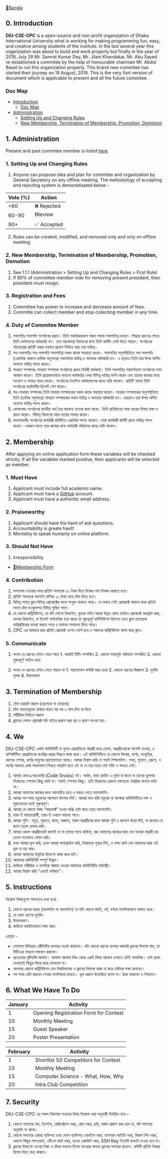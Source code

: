 [📘Bangla](README-Bangla.md)

## 0. Introduction
**DIU-CSE-CPC** is a open-source and non-profit organization of Dhaka International University what is working for making programming fun, easy, and creative among students of the institute. In the last several year this organization was about to build and work properly but finally in the year of 2019, July 28 Mr. Samrat Kumar Dey, Mr. Jilani Khandakar, Mr. Abu Sayed re-established a commitee by the help of honourable chairman Mr. Abdul Baset to run this organization properly. This brand new commitee has started their journey on 19 August, 2019. This is the very fisrt version of document which is applicable to present and all the future commitee.

### Doc Map
  - [Introduction](#)
    - [Doc Map](#)
  - [Administration](#)
    - [Setting Up and Changing Rules](#)
    - [New Membership, Termination of Membership, Promotion, Demotion](#)
 
## 1. Administration
Present and past commitee member is listed [here](CONTRIBUTING.md).

### 1. Setting Up and Changing Rules
  1. Anyone can propose idea and plan for commitee and organization by General Secretory on any offline meeting. The mehodology of accepting and rejecting system is demonetisated below - 
  
  Vote (%) | Action
  --------- | -------
  <60 | ❌ Rejected
  60-90 |❗️Review
  90+ | ✅ Accepted
  
  2. Rules can be created, modified, and removed only and only on offline meeting.

### 2. New Membership, Termination of Membership, Promotion, Demotion 
  1. See 1.1.1 (Administration > Setting Up and Changing Rules > First Rule)
  2. If 90% of committee member vote for removing present president, then president must resign.

### 3. Registration and Fees 
  1. Committee has power to increase and decrease amount of fees.
  2. Committe can collect member and stop collecting member in any time.

### 4. Duty of Commitee Member
  1. সভাপতিঃ সভাপতি সংগঠনের প্রধান। তিনি পদাধিকারবলে সকল সভায় সভাপতিত্ব করেন। সিদ্ধান্ত গ্রহনের ক্ষেত্রে তিনি ভোটদানের অধিকারি নন। তবে অচলাবস্থা নিরসনের জন্য তিনি কাস্টিং ভোট দিতে পারেন। সংগঠনের গঠনতন্ত্রের প্রতিটি ধারার যথাযথ প্রয়োগ নিশ্চিত করা তার দায়িত্ব।
  2. সহ-সভাপতিঃ সহ-সভাপতি সভাপতির সকল কাজে সহায়তা করেন। সভাপতির অনুপস্থিতিতে সহ-সভাপতি (একাধিক থাকলে ক্রমিক অনুসারে) সভাপতির দায়িত্ব ও ক্ষমতার অধিকারি হন। এ ছাড়াও তিনি তার উপর অর্পিত অন্যান্য দায়িত্ব পালন করেন।
  3. সাধারণ সম্পাদকঃ সাধারন সম্পাদক সংগঠনের প্রধান নির্বাহী কর্মকর্তা। তিনি সভাপতির পরামর্শক্রমে সংগঠনের সভা আহ্বান করেন। তিনি প্রয়োজনবোধে অন্যান্য কর্মকর্তার ওপর বিভিন্ন দায়িত্ব অর্পন করেন এবং তাদের কাজের মধ্যে সংযোগ ও সমন্বয় সাধন করেন। সংগঠনের দৈনন্দিন কার্যকলাপের জন্যে দায়ি থাকেন। প্রতিটি সভায় তিনি সংগঠনের কার্যাবলীর রিপোর্ট পেশ করেন।
  4. সহ-সাধারন সম্পাদকঃ তিনি সাধারন সম্পাদকের সকল কাজে সহায়তা করেন। সাধারন সম্পাদকের অনুপস্থিতিতে তিনি (ক্রমিক অনুসারে) সাধারন সম্পাদকের সকল দায়িত্ব ও ক্ষমতার অধিকারি হন। এছাড়াও তার উপর অর্পিত অন্যান্য দায়িত্ব পালন করেন।
  5. কোষাধক্ষঃ সংগঠনের যাবতীয় অর্থ তার মারফত ব্যাংকে জমা থাকে। তিনি প্রতিষ্ঠানের আয়-ব্যয়ের হিসাব রক্ষা ও প্রদান করেন। বিভিন্ন বিভাগের আয়-ব্যয়ের সমন্বয় করেন।
  6. সদস্যমণ্ডলীঃ সংগঠনের কার্যকরী কমিটিতে একাধিক সদস্য থাকেন। তারা কার্যকরী কমিটি প্রদত্ত দায়িত্ব পালন করেন। একজন সদস্য তার কাজের জন্য কার্যকরী পরিষদের কাছে দায়ি থাকেন।

## 2. Membership 
After applying on online application form these variables will be checked strictly. If all the variables marked positive, then applicants will be selected as member.

### 1. Must Have
  1. Applicant must include full academic name. 
  2. Applicant must have a [GitHub](https://github.com) account.
  3. Applicant must have a authentic email address. 
  
### 2. Praiseworthy  
  1. Applicant should have the havit of ask questions.
  2. Accountability is greate havit!
  3. Mentality to speak humanly on online platform.

### 3. Should Not Have
  1. Irresponsibility

- [🧾Membership Form](https://www.sites.google.com/view/diu-cse-cpc)

### 4. Contribution 
  1. সদস্যপদ নেওয়ার সময় প্রতিটা সদস্যকে ৫০ টাকা দিয়ে নিজের নাম নিবন্ধন করাতে হবে। 
  2. প্রতিটা সদস্যকে অবশ্যই মাসিক ২০ টাকা হারে চাঁদা দিতে হবে। 
  3. বিভিন্ন সময়ে ক্লাব বিভিন্ন প্রোজেক্টের সাথে সংযুক্ত থাকতে পারে। সে সময়ে সেই প্রোজেক্টে অবদান রাখা প্রতিটা সদস্য চাঁদা মওকুফসহ বিভিন্ন সুবিধা পাবে। 
  4. যে কোনো কন্ট্রিবিউশন, তা যদি লোগো ডিজাইন, দুয়েক লাইন আরো উন্নত কোড বর্তমান প্রোজেক্টে অন্তর্ভুক্ত করা, ব্যানার ডিজাইন, বা ইভেন্ট অর্গানাইজ হয়ে থাকে তা গুরুত্বপূর্ণ কন্টিবিউশন হিসেবে দেখে ক্লাব তাদেরকে পারিশ্রমিকের ব্যবস্থা করতে পারে ও যথাযথ সম্মাননা দিতে পারে। 
  5. CPC এর আন্ডারে করা প্রতিটা প্রোজেক্ট ওপেন সোর্স হবে ও সকলের কন্ট্রিবিউশন আশা করে ক্লাব। 

### 5. Communicate
  1. সদস্য যে ধরণের মেইল পেতে পারে
    1. পরবর্তি মিটিং সম্পর্কিত
    2. কোনো সময়সূচি পরিবর্তন সম্পর্কিত 
    3. কোনো গুরুত্বপূর্ণ ফাইল চেয়ে

  2. সদস্য যে ধরনের মেইল পেতে পারবে না 
    1. পারসোনাল কন্টাক্ট নম্বর চেয়ে
    2. কোনো ধরনের বিজ্ঞাপন 
    3. হুমকি মূলক
    4. উত্তক্তকরণ 
    
## 3. Termination of Membership
  1. যৌন হয়রানি করলে (ছেলেকে বা মেয়েকে) 
  2. চাঁদা বাধ্যতামূলক থাকার পরেও পর পর ৩ মাস চাঁদা না দিলে
  3. শারীরিক নির্যাতন করলে
  4. ক্লাবের গোপন প্রোজেক্ট যদি বাইরে প্রকাশ করা হয় ও প্রমাণ পাওয়া যায়। 
  
## 4. We
DIU-CSE-CPC একটা কমিউনিটি যা মূলত প্রোগ্রামিংয়ে আগ্রহী করে তোলা, আগ্রহীদেরকে সাপোর্ট দেওয়া, ও কম্পিটিটিভ প্রোগ্রামিংকে জনপ্রিয় করার পিছনে কাজ করে। এই কমিউনিটিতে যে কোনো লিঙ্গের, বর্ণের, সংস্কৃতির, বয়সের পেশার, ধর্মের মানুষের গ্রহণযোগ্যতা আছে। আমরা বিশ্বাস করি যে সবাই শিক্ষানবিস। সময়, সুযোগ, প্রেরণা, ও অর্থের অভাবে কেউ সমানভাবে শিখতে পারেনি মানে এই না যে তার মধ্যে সেই শক্তি ও ক্ষমতা নেই।

  1. আমরা কোড+অহংকারি (Code Snobs) নই। অর্থাৎ, যারা কোডিং এ দূর্বল বা জানে না তাদের তুলনায় নিজেদের স্পেশাল কিছু ভাবি না। সবাই স্পেশাল কিছু। তাই নিজেদের কোনো দক্ষতাকে ঐশ্বরিক ক্ষমতা ভাবি না।
  2. আমরা আমাদের কাজের জন্য আলোচিত হতে ও মন্তব্য পেতে ভালোবাসি।
  3. আমরা সব সময় নতুনদের আগমনে উৎসাহ দিই। আমরা মনে করি নতুনরা বা অদক্ষরা কমিউনিটিতে দক্ষ ও পুরাতনদের মতই গুরুত্বপূর্ণ।
  4. আমরা যে কোনো কাজ “পারফেক্ট” হওয়া অব্ধি চেষ্টা করে যেতে ভালোবাসি।
  5. যারা-ই সাহায্যপ্রার্থী, তারা-ই এখানে সাহায্য পাবে। 
  6. আমরা শুনি। নতুন, পুরাতন, জানা, অজানা, সকল আগ্রহীদের কথা আমরা শুনি ও জানলে উত্তর দিই, না জানলে যে জানে তাকে রেফার করি। 
  7. আমরা কেবল আগ্রহীদেরই জানাই না বা তাদের সাথে থাকিনা, বরং আমাদের কাজের দ্বারা যেন অন্যরা আগ্রহী হয় তেমন মনোভাব পোষণ করি।
  8. যখন আমরা ভুল করি, তখন আমরা ক্ষমাপ্রার্থনা করি, নিজেদের শুধরে নিই, ও লক্ষ্য রাখি যেন আমাদের দ্বারা এই ভুল না হয় আর।
  9. আমরা আমাদের উন্নতির উদ্দেশ্যে কাজ করে যাই। 
  10. আমাদের কমিউনিটি সম্পূর্ণ উন্মুক্ত। 
  11. কাউকে শারীরিক ও মানসিক আঘাত দেওয়া আমাদের কমিউনিটির পরিপন্থী।
  12. আমরা বিশ্বাস করি “এখনই ভবিষ্যৎ”।  

## 5. Instructions  
নিম্নোক্ত বিষয়গুলো শক্তভাবে দেখা হবেঃ
  1. কোনো ধরনের মন্তব্য (অনলাইন বা অফলাইন) তা যদি কোনো জাতি, ধর্ম, বর্ণকে মানসিকভাবে আঘাত করে। 
  2. যে কোন ধরণের হুমকি। 
  3. উত্তক্তকরণ।
  4. কাউকে অযাচিতভাবে লক্ষ্য করা। 

এছাড়া - 
  - সোশ্যাল মিডিয়ার এক্টিভিটির ব্যাপারে সতর্ক থাকবেন। যদি কোনো ধরণের ব্যাপার সরাসরি ক্লাবের বিপক্ষে যায়, তা মিটিংএর মাধ্যমে সমাধান করবেন।
  - প্রত্যেকের দৃষ্টিভঙ্গি আলাদা। আলাদা আলাদা দিক থেকে একই বিষয় আলাদা দেখাবে এটাই স্বাভাবিক। তাই প্রথম দেখাতেই কিছুর বিচার করে ফেলবেন না।
  - আপনার কোনো কন্ট্রিবিউশন যেন বিশ্ববিদ্যালয় ও ক্লাবের বিপক্ষে কাজ না করে যেদিকে লক্ষ্য রাখবেন।
  - সব সময় চেষ্টা করবেন শেখার মানসিকতা রাখতে। ভুল করলে উত্তেজিত হবেন না। ঠাণ্ডা থাকবেন ও শিখবেন। 

## 6. What We Have To Do 

January | Activity
--------------- | --------
1 | Opening Registration Form for Contest
10 | Monthly Meeting
15 | Guest Speaker
20 | Poster Presentation

February | Activity
--------------- | --------
1 | Shortlist 50 Competitors for Contest
10 | Monthly Meeting
15 | Computer Science - What, How, Why
20 | Intra Club Competition 



 

## 7. Security
DIU-CSE-CPC এর সকল নিরাপত্তা সংক্রান্ত বিষয় নিম্নোক্ত ধারা অনুযায়ী নির্ধারিত হবে – 
  1. কোনো সদস্যের নাম, ইমেইল, রেজিস্ট্রেশন নম্বর, রোল নম্বর, ছবি, অর্জন প্রকাশ করা হবে না, যদি সদস্যের অনুমতি না থাকে।
  2. কোনো সদস্যের একান্ত ব্যক্তিগত তথ্য যেমন ব্যাক্তিগত মোবাইল নম্বর, ন্যাশনাল আইডি নম্বর, বিকাশ পিন নম্বর, কোনো কিছুর পাসওয়ার্ড, এটিএম কার্ড নম্বর, ব্যাংক একাউন্ট নম্বর, SSH Key ইত্যাদি কখনই চাওয়া হবে না।
  3. ক্লাবের উদ্দেশ্যে দেওয়া টাকা ও চাঁদার যথাযথ হিসাব পাওয়ার ক্ষমতা ক্লাবের সদস্যরা রাখেন। কমিটি প্রতিটা টাকার হিসাব দিতে বাধ্য থাকবে।
